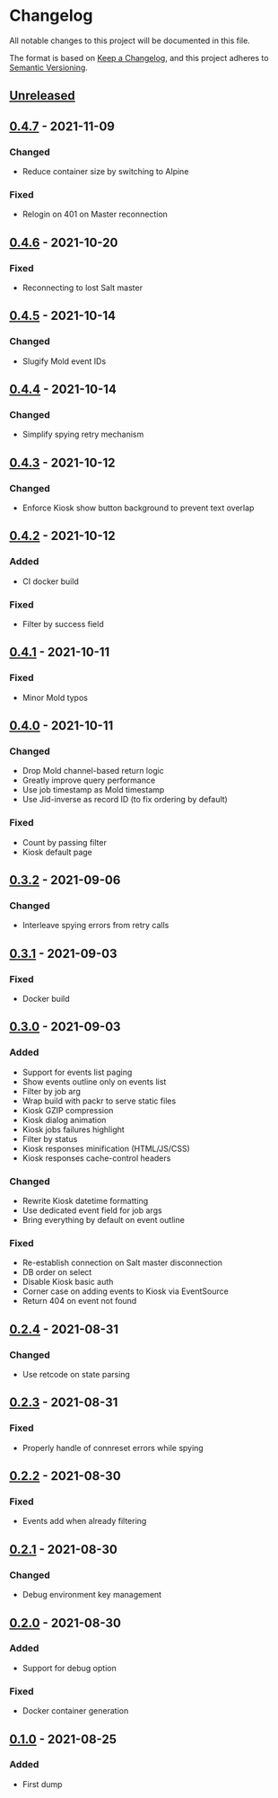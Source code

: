 # Changelog

All notable changes to this project will be documented in this file.

The format is based on [Keep a Changelog](https://keepachangelog.com/en/1.0.0/),
and this project adheres to [Semantic Versioning](https://semver.org/spec/v2.0.0.html).

## [Unreleased]

## [0.4.7] - 2021-11-09
### Changed
- Reduce container size by switching to Alpine
### Fixed
- Relogin on 401 on Master reconnection

## [0.4.6] - 2021-10-20
### Fixed
- Reconnecting to lost Salt master

## [0.4.5] - 2021-10-14
### Changed
- Slugify Mold event IDs

## [0.4.4] - 2021-10-14
### Changed
- Simplify spying retry mechanism

## [0.4.3] - 2021-10-12
### Changed
- Enforce Kiosk show button background to prevent text overlap

## [0.4.2] - 2021-10-12
### Added
- CI docker build
### Fixed
- Filter by success field

## [0.4.1] - 2021-10-11
### Fixed
- Minor Mold typos

## [0.4.0] - 2021-10-11
### Changed
- Drop Mold channel-based return logic
- Greatly improve query performance
- Use job timestamp as Mold timestamp
- Use Jid-inverse as record ID (to fix ordering by default)
### Fixed
- Count by passing filter
- Kiosk default page

## [0.3.2] - 2021-09-06
### Changed
- Interleave spying errors from retry calls

## [0.3.1] - 2021-09-03
### Fixed
- Docker build

## [0.3.0] - 2021-09-03
### Added
- Support for events list paging
- Show events outline only on events list
- Filter by job arg
- Wrap build with packr to serve static files
- Kiosk GZIP compression
- Kiosk dialog animation
- Kiosk jobs failures highlight
- Filter by status
- Kiosk responses minification (HTML/JS/CSS)
- Kiosk responses cache-control headers
### Changed
- Rewrite Kiosk datetime formatting
- Use dedicated event field for job args
- Bring everything by default on event outline
### Fixed
- Re-establish connection on Salt master disconnection
- DB order on select
- Disable Kiosk basic auth
- Corner case on adding events to Kiosk via EventSource
- Return 404 on event not found

## [0.2.4] - 2021-08-31
### Changed
- Use retcode on state parsing

## [0.2.3] - 2021-08-31
### Fixed
- Properly handle of connreset errors while spying

## [0.2.2] - 2021-08-30
### Fixed
- Events add when already filtering

## [0.2.1] - 2021-08-30
### Changed
- Debug environment key management

## [0.2.0] - 2021-08-30
### Added
- Support for debug option
### Fixed
- Docker container generation

## [0.1.0] - 2021-08-25
### Added
- First dump

[Unreleased]: https://github.com/immobiliare/peephole/compare/0.4.7...HEAD
[0.4.7]: https://github.com/immobiliare/peephole/releases/tag/0.4.7
[0.4.6]: https://github.com/immobiliare/peephole/releases/tag/0.4.6
[0.4.5]: https://github.com/immobiliare/peephole/releases/tag/0.4.5
[0.4.4]: https://github.com/immobiliare/peephole/releases/tag/0.4.4
[0.4.3]: https://github.com/immobiliare/peephole/releases/tag/0.4.3
[0.4.2]: https://github.com/immobiliare/peephole/releases/tag/0.4.2
[0.4.1]: https://github.com/immobiliare/peephole/releases/tag/0.4.1
[0.4.0]: https://github.com/immobiliare/peephole/releases/tag/0.4.0
[0.3.2]: https://github.com/immobiliare/peephole/releases/tag/0.3.2
[0.3.1]: https://github.com/immobiliare/peephole/releases/tag/0.3.1
[0.3.0]: https://github.com/immobiliare/peephole/releases/tag/0.3.0
[0.2.4]: https://github.com/immobiliare/peephole/releases/tag/0.2.4
[0.2.3]: https://github.com/immobiliare/peephole/releases/tag/0.2.3
[0.2.2]: https://github.com/immobiliare/peephole/releases/tag/0.2.2
[0.2.1]: https://github.com/immobiliare/peephole/releases/tag/0.2.1
[0.2.0]: https://github.com/immobiliare/peephole/releases/tag/0.2.0
[0.1.0]: https://github.com/immobiliare/peephole/releases/tag/0.1.0
